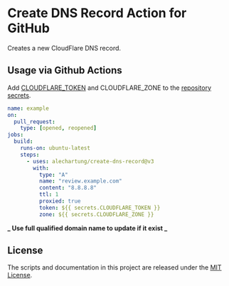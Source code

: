 # Create DNS Record Action for GitHub

Creates a new CloudFlare DNS record.

## Usage via Github Actions

Add [CLOUDFLARE_TOKEN](https://developers.cloudflare.com/api/tokens/create) and CLOUDFLARE_ZONE to the [repository secrets](https://docs.github.com/en/actions/configuring-and-managing-workflows/creating-and-storing-encrypted-secrets).

```yaml
name: example
on:
  pull_request:
    type: [opened, reopened]
jobs:
  build:
    runs-on: ubuntu-latest
    steps:
      - uses: alechartung/create-dns-record@v3
        with:
          type: "A"
          name: "review.example.com"
          content: "8.8.8.8"
          ttl: 1
          proxied: true
          token: ${{ secrets.CLOUDFLARE_TOKEN }}
          zone: ${{ secrets.CLOUDFLARE_ZONE }}
```

**_ Use full qualified domain name to update if it exist _**

## License

The scripts and documentation in this project are released under the [MIT License](LICENSE).

